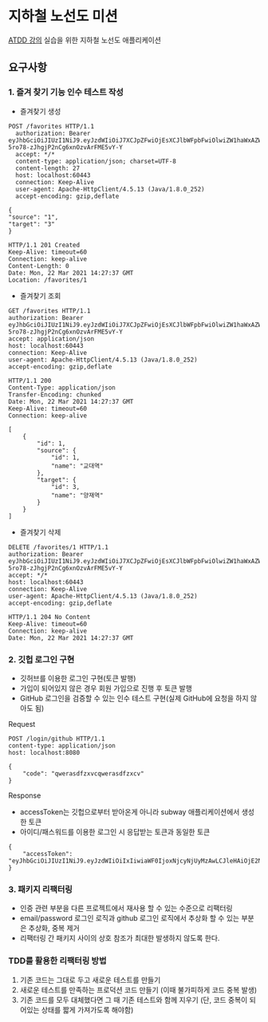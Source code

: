# 지하철 노선도 미션
[ATDD 강의](https://edu.nextstep.camp/c/R89PYi5H) 실습을 위한 지하철 노선도 애플리케이션

## 요구사항
### 1. 즐겨 찾기 기능 인수 테스트 작성
- 즐겨찾기 생성
~~~
POST /favorites HTTP/1.1
  authorization: Bearer eyJhbGciOiJIUzI1NiJ9.eyJzdWIiOiJ7XCJpZFwiOjEsXCJlbWFpbFwiOlwiZW1haWxAZW1haWwuY29tXCIsXCJwYXNzd29yZFwiOlwicGFzc3dvcmRcIixcImFnZVwiOjIwLFwicHJpbmNpcGFsXCI6XCJlbWFpbEBlbWFpbC5jb21cIixcImNyZWRlbnRpYWxzXCI6XCJwYXNzd29yZFwifSIsImlhdCI6MTYxNjQyMzI1NywiZXhwIjoxNjE2NDI2ODU3fQ.7PU1ocohHf-5ro78-zJhgjP2nCg6xnOzvArFME5vY-Y
  accept: */*
  content-type: application/json; charset=UTF-8
  content-length: 27
  host: localhost:60443
  connection: Keep-Alive
  user-agent: Apache-HttpClient/4.5.13 (Java/1.8.0_252)
  accept-encoding: gzip,deflate

{
"source": "1",
"target": "3"
}
~~~
~~~
HTTP/1.1 201 Created
Keep-Alive: timeout=60
Connection: keep-alive
Content-Length: 0
Date: Mon, 22 Mar 2021 14:27:37 GMT
Location: /favorites/1
~~~
- 즐겨찾기 조회
~~~
GET /favorites HTTP/1.1
authorization: Bearer eyJhbGciOiJIUzI1NiJ9.eyJzdWIiOiJ7XCJpZFwiOjEsXCJlbWFpbFwiOlwiZW1haWxAZW1haWwuY29tXCIsXCJwYXNzd29yZFwiOlwicGFzc3dvcmRcIixcImFnZVwiOjIwLFwicHJpbmNpcGFsXCI6XCJlbWFpbEBlbWFpbC5jb21cIixcImNyZWRlbnRpYWxzXCI6XCJwYXNzd29yZFwifSIsImlhdCI6MTYxNjQyMzI1NywiZXhwIjoxNjE2NDI2ODU3fQ.7PU1ocohHf-5ro78-zJhgjP2nCg6xnOzvArFME5vY-Y
accept: application/json
host: localhost:60443
connection: Keep-Alive
user-agent: Apache-HttpClient/4.5.13 (Java/1.8.0_252)
accept-encoding: gzip,deflate
~~~
~~~
HTTP/1.1 200 
Content-Type: application/json
Transfer-Encoding: chunked
Date: Mon, 22 Mar 2021 14:27:37 GMT
Keep-Alive: timeout=60
Connection: keep-alive

[
    {
        "id": 1,
        "source": {
            "id": 1,
            "name": "교대역"
        },
        "target": {
            "id": 3,
            "name": "양재역"
        }
    }
]
~~~
- 즐겨찾기 삭제
~~~
DELETE /favorites/1 HTTP/1.1
authorization: Bearer eyJhbGciOiJIUzI1NiJ9.eyJzdWIiOiJ7XCJpZFwiOjEsXCJlbWFpbFwiOlwiZW1haWxAZW1haWwuY29tXCIsXCJwYXNzd29yZFwiOlwicGFzc3dvcmRcIixcImFnZVwiOjIwLFwicHJpbmNpcGFsXCI6XCJlbWFpbEBlbWFpbC5jb21cIixcImNyZWRlbnRpYWxzXCI6XCJwYXNzd29yZFwifSIsImlhdCI6MTYxNjQyMzI1NywiZXhwIjoxNjE2NDI2ODU3fQ.7PU1ocohHf-5ro78-zJhgjP2nCg6xnOzvArFME5vY-Y
accept: */*
host: localhost:60443
connection: Keep-Alive
user-agent: Apache-HttpClient/4.5.13 (Java/1.8.0_252)
accept-encoding: gzip,deflate
~~~
~~~
HTTP/1.1 204 No Content
Keep-Alive: timeout=60
Connection: keep-alive
Date: Mon, 22 Mar 2021 14:27:37 GMT
~~~

### 2. 깃헙 로그인 구현
- 깃허브를 이용한 로그인 구현(토큰 발행)
- 가입이 되어있지 않은 경우 회원 가입으로 진행 후 토큰 발행
- GitHub 로그인을 검증할 수 있는 인수 테스트 구현(실제 GitHub에 요청을 하지 않아도 됨)

Request
~~~
POST /login/github HTTP/1.1
content-type: application/json
host: localhost:8080

{
    "code": "qwerasdfzxvcqwerasdfzxcv"
}
~~~
Response
- accessToken는 깃헙으로부터 받아온게 아니라 subway 애플리케이션에서 생성한 토큰
- 아이디/패스워드를 이용한 로그인 시 응답받는 토큰과 동일한 토큰
~~~
{
    "accessToken": "eyJhbGciOiJIUzI1NiJ9.eyJzdWIiOiIxIiwiaWF0IjoxNjcyNjUyMzAwLCJleHAiOjE2NzI2NTU5MDAsInJvbGVzIjpbIlJPTEVfQURNSU4iLCJST0xFX0FETUlOIl19.uaUXk5GkqB6QE_qlZisk3RZ3fL74zDADqbJl6LoLkSc"
}
~~~

### 3. 패키지 리팩터링
- 인증 관련 부분을 다른 프로젝트에서 재사용 할 수 있는 수준으로 리팩터링
- email/password 로그인 로직과 github 로그인 로직에서 추상화 할 수 있는 부분은 추상화, 중복 제거
- 리팩터링 간 패키지 사이의 상호 참조가 최대한 발생하지 않도록 한다.
  
### TDD를 활용한 리팩터링 방법
1. 기존 코드는 그대로 두고 새로운 테스트를 만들기
2. 새로운 테스트를 만족하는 프로덕션 코드 만들기 (이때 불가피하게 코드 중복 발생)
3. 기존 코드를 모두 대체했다면 그 때 기존 테스트와 함께 지우기 (단, 코드 중복이 되어있는 상태를 짧게 가져가도록 해야함)